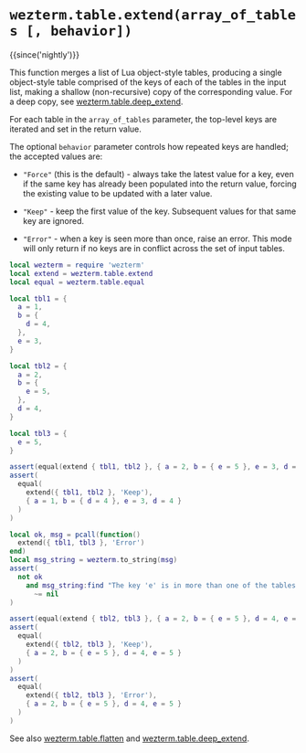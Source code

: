 # `wezterm.table.extend(array_of_tables [, behavior])`

{{since('nightly')}}

This function merges a list of Lua object-style tables, producing a single object-style
table comprised of the keys of each of the tables in the input list, making a shallow
(non-recursive) copy of the corresponding value.  For a deep copy, see
[wezterm.table.deep_extend](deep_extend.md).

For each table in the `array_of_tables` parameter, the top-level keys are iterated and set in
the return value.

The optional `behavior` parameter controls how repeated keys are handled; the
accepted values are:

* `"Force"` (this is the default) - always take the latest value for a key, even if
  the same key has already been populated into the return value, forcing the
  existing value to be updated with a later value.

* `"Keep"` - keep the first value of the key. Subsequent values for that same key
  are ignored.

* `"Error"` - when a key is seen more than once, raise an error.  This mode will
  only return if no keys are in conflict across the set of input tables.

```lua
local wezterm = require 'wezterm'
local extend = wezterm.table.extend
local equal = wezterm.table.equal

local tbl1 = {
  a = 1,
  b = {
    d = 4,
  },
  e = 3,
}

local tbl2 = {
  a = 2,
  b = {
    e = 5,
  },
  d = 4,
}

local tbl3 = {
  e = 5,
}

assert(equal(extend { tbl1, tbl2 }, { a = 2, b = { e = 5 }, e = 3, d = 4 }))
assert(
  equal(
    extend({ tbl1, tbl2 }, 'Keep'),
    { a = 1, b = { d = 4 }, e = 3, d = 4 }
  )
)

local ok, msg = pcall(function()
  extend({ tbl1, tbl3 }, 'Error')
end)
local msg_string = wezterm.to_string(msg)
assert(
  not ok
    and msg_string:find "The key 'e' is in more than one of the tables."
      ~= nil
)

assert(equal(extend { tbl2, tbl3 }, { a = 2, b = { e = 5 }, d = 4, e = 5 }))
assert(
  equal(
    extend({ tbl2, tbl3 }, 'Keep'),
    { a = 2, b = { e = 5 }, d = 4, e = 5 }
  )
)
assert(
  equal(
    extend({ tbl2, tbl3 }, 'Error'),
    { a = 2, b = { e = 5 }, d = 4, e = 5 }
  )
)
```

See also [wezterm.table.flatten](flatten.md) and [wezterm.table.deep_extend](deep_extend.md).
